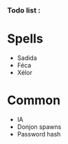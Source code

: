 ### Todo list : ###
# Spells #
* Sadida
* Féca
* Xélor

# Common #
* IA
* Donjon spawns
* Password hash